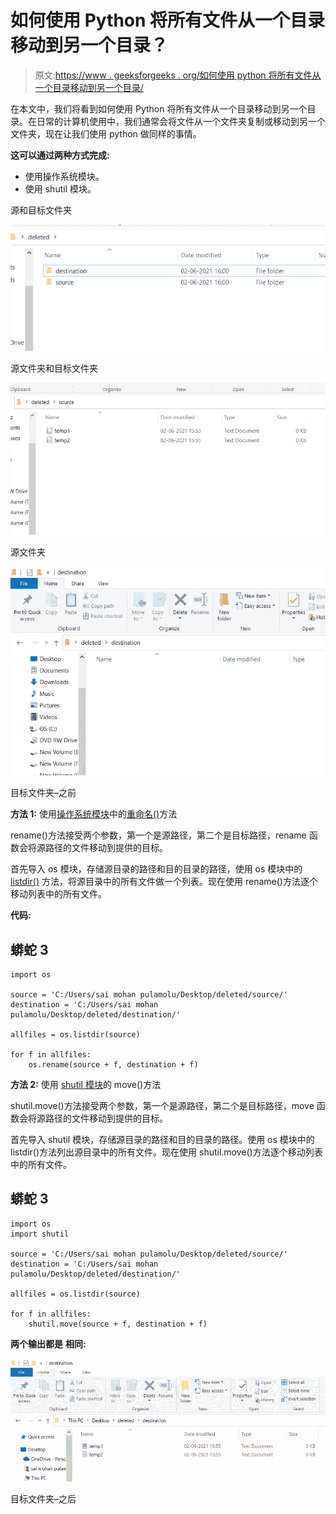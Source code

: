 # 如何使用 Python 将所有文件从一个目录移动到另一个目录？

> 原文:[https://www . geeksforgeeks . org/如何使用 python 将所有文件从一个目录移动到另一个目录/](https://www.geeksforgeeks.org/how-to-move-all-files-from-one-directory-to-another-using-python/)

在本文中，我们将看到如何使用 Python 将所有文件从一个目录移动到另一个目录。在日常的计算机使用中，我们通常会将文件从一个文件夹复制或移动到另一个文件夹，现在让我们使用 python 做同样的事情。

**这可以通过两种方式完成:**

*   使用操作系统模块。
*   使用 shutil 模块。

源和目标文件夹

![](img/2c289843441ecc286ad1269c6c6b5cc8.png)

源文件夹和目标文件夹

![](img/fc70aed5c85169c8b5429c3b6f0c709e.png)

源文件夹

![](img/3bf7fe5d623aca559055802b26051268.png)

目标文件夹–之前

**方法 1:** 使用[操作系统模块](https://www.geeksforgeeks.org/os-module-python-examples/)中的[重命名()](https://www.geeksforgeeks.org/python-os-rename-method/)方法

rename()方法接受两个参数，第一个是源路径，第二个是目标路径，rename 函数会将源路径的文件移动到提供的目标。

首先导入 os 模块，存储源目录的路径和目的目录的路径，使用 os 模块中的 [listdir()](https://www.geeksforgeeks.org/python-os-listdir-method/) 方法，将源目录中的所有文件做一个列表。现在使用 rename()方法逐个移动列表中的所有文件。

**代码:**

## 蟒蛇 3

```
import os

source = 'C:/Users/sai mohan pulamolu/Desktop/deleted/source/'
destination = 'C:/Users/sai mohan pulamolu/Desktop/deleted/destination/'

allfiles = os.listdir(source)

for f in allfiles:
    os.rename(source + f, destination + f)
```

**方法 2:** 使用 [shutil 模块](https://www.geeksforgeeks.org/shutil-module-in-python/)的 move()方法

shutil.move()方法接受两个参数，第一个是源路径，第二个是目标路径，move 函数会将源路径的文件移动到提供的目标。

首先导入 shutil 模块，存储源目录的路径和目的目录的路径。使用 os 模块中的 listdir()方法列出源目录中的所有文件。现在使用 shutil.move()方法逐个移动列表中的所有文件。

## 蟒蛇 3

```
import os
import shutil

source = 'C:/Users/sai mohan pulamolu/Desktop/deleted/source/'
destination = 'C:/Users/sai mohan pulamolu/Desktop/deleted/destination/'

allfiles = os.listdir(source)

for f in allfiles:
    shutil.move(source + f, destination + f)
```

**两个输出都是** **相同:**

![](img/95bc9f2b5fc6e0e1680b66a77ab80c20.png)

目标文件夹–之后